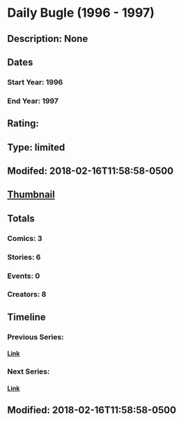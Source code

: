 # Daily Bugle (1996 - 1997)
## Description: None
## Dates
### Start Year: 1996
### End Year: 1997
## Rating: 
## Type: limited
## Modifed: 2018-02-16T11:58:58-0500
## [Thumbnail](http://i.annihil.us/u/prod/marvel/i/mg/f/00/5a870d9d0aabe.jpg)
## Totals
### Comics: 3
### Stories: 6
### Events: 0
### Creators: 8
## Timeline
### Previous Series: 
#### [Link]()
### Next Series: 
#### [Link]()
## Modified: 2018-02-16T11:58:58-0500